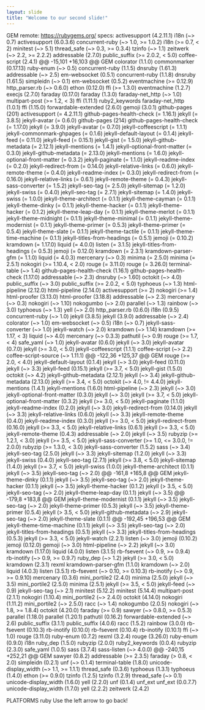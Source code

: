```yaml
---
layout: slide
title: "Welcome to our second slide!"
---
```

GEM
remote: https://rubygems.org/
specs:
activesupport (4.2.11.1)
i18n (~> 0.7)
activesupport (6.0.3.6)
concurrent-ruby (~> 1.0, >= 1.0.2)
i18n (>= 0.7, < 2)
minitest (~> 5.1)
thread_safe (~> 0.3, >= 0.3.4)
tzinfo (~> 1.1)
zeitwerk (~> 2.2, >= 2.2.2)
addressable (2.7.0)
public_suffix (>= 2.0.2, < 5.0)
coffee-script (2.4.1)
@@ -15,101 +16,103 @@ GEM
colorator (1.1.0)
commonmarker (0.17.13)
ruby-enum (~> 0.5)
concurrent-ruby (1.1.5)
dnsruby (1.61.3)
addressable (~> 2.5)
em-websocket (0.5.1)
concurrent-ruby (1.1.8)
dnsruby (1.61.5)
simpleidn (~> 0.1)
em-websocket (0.5.2)
eventmachine (>= 0.12.9)
http_parser.rb (~> 0.6.0)
ethon (0.12.0)
ffi (>= 1.3.0)
eventmachine (1.2.7)
execjs (2.7.0)
faraday (0.17.0)
faraday (1.3.0)
faraday-net_http (~> 1.0)
multipart-post (>= 1.2, < 3)
ffi (1.11.1)
ruby2_keywords
faraday-net_http (1.0.1)
ffi (1.15.0)
forwardable-extended (2.6.0)
gemoji (3.0.1)
github-pages (201)
activesupport (= 4.2.11.1)
github-pages-health-check (= 1.16.1)
jekyll (= 3.8.5)
jekyll-avatar (= 0.6.0)
github-pages (214)
github-pages-health-check (= 1.17.0)
jekyll (= 3.9.0)
jekyll-avatar (= 0.7.0)
jekyll-coffeescript (= 1.1.1)
jekyll-commonmark-ghpages (= 0.1.6)
jekyll-default-layout (= 0.1.4)
jekyll-feed (= 0.11.0)
jekyll-feed (= 0.15.1)
jekyll-gist (= 1.5.0)
jekyll-github-metadata (= 2.12.1)
jekyll-mentions (= 1.4.1)
jekyll-optional-front-matter (= 0.3.0)
jekyll-github-metadata (= 2.13.0)
jekyll-mentions (= 1.6.0)
jekyll-optional-front-matter (= 0.3.2)
jekyll-paginate (= 1.1.0)
jekyll-readme-index (= 0.2.0)
jekyll-redirect-from (= 0.14.0)
jekyll-relative-links (= 0.6.0)
jekyll-remote-theme (= 0.4.0)
jekyll-readme-index (= 0.3.0)
jekyll-redirect-from (= 0.16.0)
jekyll-relative-links (= 0.6.1)
jekyll-remote-theme (= 0.4.3)
jekyll-sass-converter (= 1.5.2)
jekyll-seo-tag (= 2.5.0)
jekyll-sitemap (= 1.2.0)
jekyll-swiss (= 0.4.0)
jekyll-seo-tag (= 2.7.1)
jekyll-sitemap (= 1.4.0)
jekyll-swiss (= 1.0.0)
jekyll-theme-architect (= 0.1.1)
jekyll-theme-cayman (= 0.1.1)
jekyll-theme-dinky (= 0.1.1)
jekyll-theme-hacker (= 0.1.1)
jekyll-theme-hacker (= 0.1.2)
jekyll-theme-leap-day (= 0.1.1)
jekyll-theme-merlot (= 0.1.1)
jekyll-theme-midnight (= 0.1.1)
jekyll-theme-minimal (= 0.1.1)
jekyll-theme-modernist (= 0.1.1)
jekyll-theme-primer (= 0.5.3)
jekyll-theme-primer (= 0.5.4)
jekyll-theme-slate (= 0.1.1)
jekyll-theme-tactile (= 0.1.1)
jekyll-theme-time-machine (= 0.1.1)
jekyll-titles-from-headings (= 0.5.1)
jemoji (= 0.10.2)
kramdown (= 1.17.0)
liquid (= 4.0.0)
listen (= 3.1.5)
jekyll-titles-from-headings (= 0.5.3)
jemoji (= 0.12.0)
kramdown (= 2.3.1)
kramdown-parser-gfm (= 1.1.0)
liquid (= 4.0.3)
mercenary (~> 0.3)
minima (= 2.5.0)
minima (= 2.5.1)
nokogiri (>= 1.10.4, < 2.0)
rouge (= 3.11.0)
rouge (= 3.26.0)
terminal-table (~> 1.4)
github-pages-health-check (1.16.1)
github-pages-health-check (1.17.0)
addressable (~> 2.3)
dnsruby (~> 1.60)
octokit (~> 4.0)
public_suffix (~> 3.0)
public_suffix (>= 2.0.2, < 5.0)
typhoeus (~> 1.3)
html-pipeline (2.12.0)
html-pipeline (2.14.0)
activesupport (>= 2)
nokogiri (>= 1.4)
html-proofer (3.13.0)
html-proofer (3.18.8)
addressable (~> 2.3)
mercenary (~> 0.3)
nokogiri (~> 1.10)
nokogumbo (~> 2.0)
parallel (~> 1.3)
rainbow (~> 3.0)
typhoeus (~> 1.3)
yell (~> 2.0)
http_parser.rb (0.6.0)
i18n (0.9.5)
concurrent-ruby (~> 1.0)
jekyll (3.8.5)
jekyll (3.9.0)
addressable (~> 2.4)
colorator (~> 1.0)
em-websocket (~> 0.5)
i18n (~> 0.7)
jekyll-sass-converter (~> 1.0)
jekyll-watch (~> 2.0)
kramdown (~> 1.14)
kramdown (>= 1.17, < 3)
liquid (~> 4.0)
mercenary (~> 0.3.3)
pathutil (~> 0.9)
rouge (>= 1.7, < 4)
safe_yaml (~> 1.0)
jekyll-avatar (0.6.0)
jekyll (~> 3.0)
jekyll-avatar (0.7.0)
jekyll (>= 3.0, < 5.0)
jekyll-coffeescript (1.1.1)
coffee-script (~> 2.2)
coffee-script-source (~> 1.11.1)
@@ -122,36 +125,37 @@ GEM
rouge (>= 2.0, < 4.0)
jekyll-default-layout (0.1.4)
jekyll (~> 3.0)
jekyll-feed (0.11.0)
jekyll (~> 3.3)
jekyll-feed (0.15.1)
jekyll (>= 3.7, < 5.0)
jekyll-gist (1.5.0)
octokit (~> 4.2)
jekyll-github-metadata (2.12.1)
jekyll (~> 3.4)
jekyll-github-metadata (2.13.0)
jekyll (>= 3.4, < 5.0)
octokit (~> 4.0, != 4.4.0)
jekyll-mentions (1.4.1)
jekyll-mentions (1.6.0)
html-pipeline (~> 2.3)
jekyll (~> 3.0)
jekyll-optional-front-matter (0.3.0)
jekyll (~> 3.0)
jekyll (>= 3.7, < 5.0)
jekyll-optional-front-matter (0.3.2)
jekyll (>= 3.0, < 5.0)
jekyll-paginate (1.1.0)
jekyll-readme-index (0.2.0)
jekyll (~> 3.0)
jekyll-redirect-from (0.14.0)
jekyll (~> 3.3)
jekyll-relative-links (0.6.0)
jekyll (~> 3.3)
jekyll-remote-theme (0.4.0)
jekyll-readme-index (0.3.0)
jekyll (>= 3.0, < 5.0)
jekyll-redirect-from (0.16.0)
jekyll (>= 3.3, < 5.0)
jekyll-relative-links (0.6.1)
jekyll (>= 3.3, < 5.0)
jekyll-remote-theme (0.4.3)
addressable (~> 2.0)
jekyll (~> 3.5)
rubyzip (>= 1.2.1, < 3.0)
jekyll (>= 3.5, < 5.0)
jekyll-sass-converter (>= 1.0, <= 3.0.0, != 2.0.0)
rubyzip (>= 1.3.0, < 3.0)
jekyll-sass-converter (1.5.2)
sass (~> 3.4)
jekyll-seo-tag (2.5.0)
jekyll (~> 3.3)
jekyll-sitemap (1.2.0)
jekyll (~> 3.3)
jekyll-swiss (0.4.0)
jekyll-seo-tag (2.7.1)
jekyll (>= 3.8, < 5.0)
jekyll-sitemap (1.4.0)
jekyll (>= 3.7, < 5.0)
jekyll-swiss (1.0.0)
jekyll-theme-architect (0.1.1)
jekyll (~> 3.5)
jekyll-seo-tag (~> 2.0)
@@ -161,8 +165,8 @@ GEM
jekyll-theme-dinky (0.1.1)
jekyll (~> 3.5)
jekyll-seo-tag (~> 2.0)
jekyll-theme-hacker (0.1.1)
jekyll (~> 3.5)
jekyll-theme-hacker (0.1.2)
jekyll (> 3.5, < 5.0)
jekyll-seo-tag (~> 2.0)
jekyll-theme-leap-day (0.1.1)
jekyll (~> 3.5)
@@ -179,8 +183,8 @@ GEM
jekyll-theme-modernist (0.1.1)
jekyll (~> 3.5)
jekyll-seo-tag (~> 2.0)
jekyll-theme-primer (0.5.3)
jekyll (~> 3.5)
jekyll-theme-primer (0.5.4)
jekyll (> 3.5, < 5.0)
jekyll-github-metadata (~> 2.9)
jekyll-seo-tag (~> 2.0)
jekyll-theme-slate (0.1.1)
@@ -192,45 +196,53 @@ GEM
jekyll-theme-time-machine (0.1.1)
jekyll (~> 3.5)
jekyll-seo-tag (~> 2.0)
jekyll-titles-from-headings (0.5.1)
jekyll (~> 3.3)
jekyll-titles-from-headings (0.5.3)
jekyll (>= 3.3, < 5.0)
jekyll-watch (2.2.1)
listen (~> 3.0)
jemoji (0.10.2)
jemoji (0.12.0)
gemoji (~> 3.0)
html-pipeline (~> 2.2)
jekyll (~> 3.0)
kramdown (1.17.0)
liquid (4.0.0)
listen (3.1.5)
rb-fsevent (~> 0.9, >= 0.9.4)
rb-inotify (~> 0.9, >= 0.9.7)
ruby_dep (~> 1.2)
jekyll (>= 3.0, < 5.0)
kramdown (2.3.1)
rexml
kramdown-parser-gfm (1.1.0)
kramdown (~> 2.0)
liquid (4.0.3)
listen (3.5.1)
rb-fsevent (~> 0.10, >= 0.10.3)
rb-inotify (~> 0.9, >= 0.9.10)
mercenary (0.3.6)
mini_portile2 (2.4.0)
minima (2.5.0)
jekyll (~> 3.5)
mini_portile2 (2.5.0)
minima (2.5.1)
jekyll (>= 3.5, < 5.0)
jekyll-feed (~> 0.9)
jekyll-seo-tag (~> 2.1)
minitest (5.12.2)
minitest (5.14.4)
multipart-post (2.1.1)
nokogiri (1.10.4)
mini_portile2 (~> 2.4.0)
octokit (4.14.0)
nokogiri (1.11.2)
mini_portile2 (~> 2.5.0)
racc (~> 1.4)
nokogumbo (2.0.5)
nokogiri (~> 1.8, >= 1.8.4)
octokit (4.20.0)
faraday (>= 0.9)
sawyer (~> 0.8.0, >= 0.5.3)
parallel (1.18.0)
parallel (1.20.1)
pathutil (0.16.2)
forwardable-extended (~> 2.6)
public_suffix (3.1.1)
public_suffix (4.0.6)
racc (1.5.2)
rainbow (3.0.0)
rb-fsevent (0.10.3)
rb-inotify (0.10.0)
rb-fsevent (0.10.4)
rb-inotify (0.10.1)
ffi (~> 1.0)
rouge (3.11.0)
ruby-enum (0.7.2)
rexml (3.2.4)
rouge (3.26.0)
ruby-enum (0.9.0)
i18n
ruby_dep (1.5.0)
rubyzip (2.0.0)
ruby2_keywords (0.0.4)
rubyzip (2.3.0)
safe_yaml (1.0.5)
sass (3.7.4)
sass-listen (~> 4.0.0)
@@ -240,15 +252,21 @@ GEM
sawyer (0.8.2)
addressable (>= 2.3.5)
faraday (> 0.8, < 2.0)
simpleidn (0.2.1)
unf (~> 0.1.4)
terminal-table (1.8.0)
unicode-display_width (~> 1.1, >= 1.1.1)
thread_safe (0.3.6)
typhoeus (1.3.1)
typhoeus (1.4.0)
ethon (>= 0.9.0)
tzinfo (1.2.5)
tzinfo (1.2.9)
thread_safe (~> 0.1)
unicode-display_width (1.6.0)
yell (2.2.0)
unf (0.1.4)
unf_ext
unf_ext (0.0.7.7)
unicode-display_width (1.7.0)
yell (2.2.2)
zeitwerk (2.4.2)

PLATFORMS
ruby
Use the left arrow to go back!
